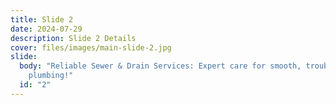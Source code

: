 ```yaml
---
title: Slide 2
date: 2024-07-29
description: Slide 2 Details
cover: files/images/main-slide-2.jpg
slide:
  body: "Reliable Sewer & Drain Services: Expert care for smooth, trouble-free
    plumbing!"
  id: "2"
---
```

